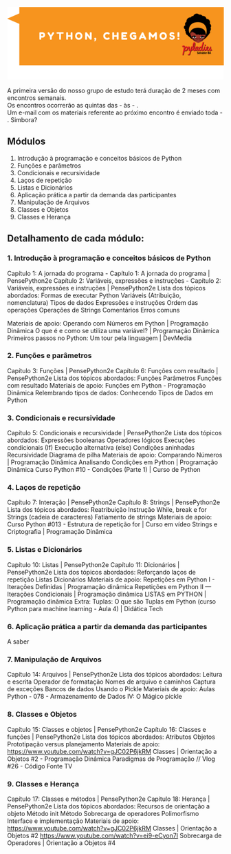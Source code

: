 <img src="../imagens/chegamos.png">

A primeira versão do nosso grupo de estudo terá duração de 2 meses com encontros semanais. <br>
Os encontros ocorrerão as quintas das - às - . <br>
Um e-mail com os materiais referente ao próximo encontro é enviado toda - .
Simbora?

## Módulos

1. Introdução à programação e conceitos básicos de Python
2. Funções e parâmetros
3. Condicionais e recursividade
4. Laços de repetição
5. Listas e Dicionários
6. Aplicação prática a partir da demanda das participantes
7. Manipulação de Arquivos
8. Classes e Objetos
9. Classes e Herança

## Detalhamento de cada módulo:

### 1. Introdução à programação e conceitos básicos de Python

Capítulo 1: A jornada do programa - Capítulo 1: A jornada do programa | PensePython2e
Capítulo 2: Variáveis, expressões e instruções - Capítulo 2: Variáveis, expressões e instruções | PensePython2e
Lista dos tópicos abordados:
Formas de executar Python
Variáveis (Atribuição, nomenclatura)
Tipos de dados
Expressões e instruções
Ordem das operações
Operações de Strings
Comentários
Erros comuns

Materiais de apoio:
Operando com Números em Python | Programação Dinâmica
O que é e como se utiliza uma variável? | Programação Dinâmica
Primeiros passos no Python: Um tour pela linguagem | DevMedia


### 2. Funções e parâmetros

Capítulo 3: Funções | PensePython2e
Capítulo 6: Funções com resultado | PensePython2e
Lista dos tópicos abordados:
Funções
Parâmetros
Funções com resultado
Materiais de apoio:
Funções em Python - Programação Dinâmica
Relembrando tipos de dados: Conhecendo Tipos de Dados em Python

### 3. Condicionais e recursividade

Capítulo 5: Condicionais e recursividade | PensePython2e
Lista dos tópicos abordados:
Expressões booleanas
Operadores lógicos
Execuções condicionais (If)
Execução alternativa (else)
Condições aninhadas
Recursividade
Diagrama de pilha
Materiais de apoio:
Comparando Números | Programação Dinâmica
Analisando Condições em Python | Programação Dinâmica
Curso Python #10 - Condições (Parte 1) | Curso de Python

### 4. Laços de repetição

Capítulo 7: Interação | PensePython2e
Capítulo 8: Strings | PensePython2e
Lista dos tópicos abordados:
Reatribuição
Instrução While, break e for
Strings (cadeia de caracteres)
Fatiamento de strings
Materiais de apoio:
Curso Python #013 - Estrutura de repetição for | Curso em vídeo
Strings e Criptografia | Programação Dinâmica

### 5. Listas e Dicionários

Capítulo 10: Listas | PensePython2e
Capítulo 11: Dicionários | PensePython2e
Lista dos tópicos abordados:
Reforçando laços de repetição
Listas
Dicionários
Materiais de apoio:
Repetições em Python I - Iterações Definidas | Programação dinâmica
Repetições em Python II — Iterações Condicionais | Programação dinâmica
LISTAS em PYTHON | Programação dinâmica
Extra: 
Tuplas: O que são Tuplas em Python (curso Python para machine learning - Aula 4) | Didática Tech

### 6. Aplicação prática a partir da demanda das participantes

A saber

### 7. Manipulação de Arquivos

Capítulo 14: Arquivos | PensePython2e
Lista dos tópicos abordados:
Leitura e escrita
Operador de formatação
Nomes de arquivo e caminhos
Captura de exceções
Bancos de dados
Usando o Pickle
Materiais de apoio:
Aulas Python - 078 - Armazenamento de Dados IV: O Mágico pickle

### 8. Classes e Objetos

Capítulo 15: Classes e objetos | PensePython2e
Capítulo 16: Classes e funções | PensePython2e
Lista dos tópicos abordados:
Atributos
Objetos
Prototipação versus planejamento
Materiais de apoio:
https://www.youtube.com/watch?v=gJC02P6jkRM
Classes | Orientação a Objetos #2 - Programação Dinâmica
Paradigmas de Programação // Vlog #26 - Código Fonte TV

### 9. Classes e Herança

Capítulo 17: Classes e métodos | PensePython2e
Capítulo 18: Herança | PensePython2e
Lista dos tópicos abordados:
Recursos de orientação a objeto
Método init
Método
Sobrecarga de operadores
Polimorfismo
Interface e implementação
Materiais de apoio:
https://www.youtube.com/watch?v=gJC02P6jkRM
Classes | Orientação a Objetos #2
https://www.youtube.com/watch?v=ei9-eCyon7I
Sobrecarga de Operadores | Orientação a Objetos #4
